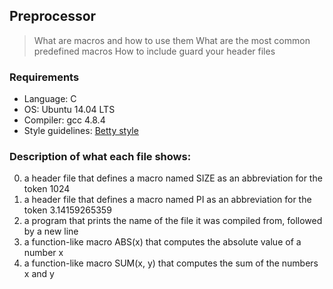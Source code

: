 ## Preprocessor
> What are macros and how to use them
> What are the most common predefined macros
> How to include guard your header files
### Requirements
*  Language: C
* OS: Ubuntu 14.04 LTS
* Compiler: gcc 4.8.4
* Style guidelines: [Betty style](https://github.com/holbertonschool/Betty/wiki)

### Description of what each file shows:
0. a header file that defines a macro named SIZE as an abbreviation for the token 1024
1. a header file that defines a macro named PI as an abbreviation for the token 3.14159265359
2. a program that prints the name of the file it was compiled from, followed by a new line
3. a function-like macro ABS(x) that computes the absolute value of a number x
4. a function-like macro SUM(x, y) that computes the sum of the numbers x and y

